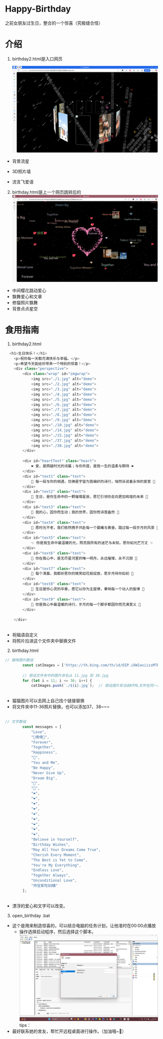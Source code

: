 # Happy-Birthday
之前女朋友过生日，整合的一个惊喜（究极缝合怪）
# 介绍
1. birthday2.html是入口网页

   ![第一个页面效果图](.\1.png)

+ 背景流星

+ 3D照片墙

+ 流言飞爱语
2. birthday.html是上一个网页跳转后的
	 ![第二个页面效果图](.\2.png)
+ 中间樱花跳动爱心
+ 飘舞爱心和文章
+ 修猫照片飘舞
+ 背景点点星空

# 食用指南
1. birthday2.html

``` javascript
  <h1>生日快乐！</h1>
    <p>祝你每一天都充满快乐与幸福。</p>
    <p>希望今天能给你带来一个特别的惊喜！</p>
    <div class="perspective">
        <div class="wrap" id="imgwrap">
            <img src="./1.jpg" alt="demo">
            <img src="./2.jpg" alt="demo">
            <img src="./3.jpg" alt="demo">
            <img src="./4.jpg" alt="demo">
            <img src="./5.jpg" alt="demo">
            <img src="./6.jpg" alt="demo">
            <img src="./7.jpg" alt="demo">
            <img src="./8.jpg" alt="demo">
            <img src="./9.jpg" alt="demo">
            <img src="./10.jpg" alt="demo">
            <img src="./14.jpg" alt="demo">
            <img src="./15.jpg" alt="demo">
            <img src="./37.jpg" alt="demo">
            <img src="./38.jpg" alt="demo">
        </div>

        <div id="heartText" class="heart">
            ❤️ 爱，是跨越时光的诗篇；与你共度，是我一生的温柔与期待 ❤️
        </div>
        <div id="text1" class="text">
            💖 每一段与你的相遇，仿佛是宇宙为我编织的诗行，悄然诉说着永恒的爱意 💖
        </div>
        <div id="text2" class="text">
            💫 生日，是你生命中的一颗璀璨星辰，愿它引领你走向更加辉煌的未来 💫
        </div>
        <div id="text3" class="text">
            🌸 我的心，因你而生动；我的世界，因你而诗意盎然 🌸
        </div>
        <div id="text4" class="text">
            🌹 愿时光不老，我们依然携手共赴每一个晨曦与黄昏，踏过每一段岁月的风景 🌹
        </div>
        <div id="text5" class="text">
            ✨ 你是我生命中最温暖的光，照亮我所有的迷茫与未知，愿你如光芒万丈 ✨
        </div>
        <div id="text6" class="text">
            🌙 你在我心中，是无尽星河里的唯一明月，永远璀璨，永不沉寂 🌙
        </div>
        <div id="text7" class="text">
            💖 每个清晨，我都祈愿你的微笑如花般绽放，愿岁月待你如初 💖
        </div>
        <div id="text8" class="text">
            🌟 生日是你心灵的华章，愿它以你为主旋律，奏响每一个动人的旋律 🌟
        </div>
        <div id="text9" class="text">
            🌷 你是我心中最温暖的诗行，岁月的每一个脚步都因你而充满意义 🌷
        </div>

    </div>
    
```

   - 祝福语自定义
   - 将照片拉进这个文件夹中替换文件

2.  birthday.html
	
``` javascript
// 猫咪图片数组
        const catImages = ['https://th.bing.com/th/id/OIP.i6W2axiissMTHlP1wNku-wHaJk?w=147&h=190&c=7&r=0&o=5&dpr=2.5&pid=1.7'];

        // 假设文件夹中的图片命名从 11.jpg 到 36.jpg
        for (let i = 11; i <= 36; i++) {
            catImages.push(`./${i}.jpg`);  // 假设图片和当前HTML文件在同一目录下
            
```
- 猫猫图片可以去网上自己找个链接替换
- 将文件夹中11-36照片替换，也可以添加37、38~~~

``` javascript

// 文字数组
        const messages = [
            "Love",
            "💖倩倩💖",
            "Forever",
            "Together",
            "Happiness",
            "💖",
            "You and Me",
            "Be Happy",
            "Never Give Up",
            "Dream Big",
            "💖",
            "💖",
            "❤",
            "❤",
            "❤",
            "❤",
            "❤",
            "❤",
            "❤",
            "❤",
            "❤",
            "Believe in Yourself",
            "Birthday Wishes",
            "May All Your Dreams Come True",
            "Cherish Every Moment",
            "The Best is Yet to Come",
            "You're My Everything",
            "Endless Love",
            "Together Always",
            "Unconditional Love",
            "帅宝爱吃QQ糖"
        ];
            
```
- 漂浮的爱心和文字可以改变。
3. open_birthday .bat
- 这个是用来制造惊喜的，可以结合电脑的任务计划，让他准时在00:00点播放
	- 操作选择启动程序，然后选择这个脚本。
	![设置任务计划](.\time.png)
	tips：
- 最好联系她的舍友，帮忙开远程桌面进行操作。（加油哦~🫡）